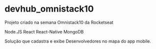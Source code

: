 # devhub_omnistack10
Projeto criado na semana Omnistack10 da Rocketseat

Node.JS
React
React-Native
MongoDB

Solução que cadastra e exibe Desenvolvedores no mapa do app mobile.
